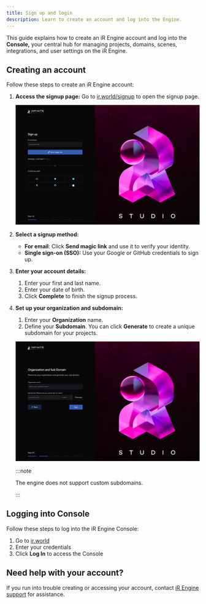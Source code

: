```yaml
---
title: Sign up and login
description: Learn to create an account and log into the Engine.
---
```


This guide explains how to create an iR Engine account and log into the **Console,** your central hub for managing projects, domains, scenes, integrations, and user settings on the iR Engine.

## Creating an account

Follow these steps to create an iR Engine account:

1. **Access the signup page:** Go to [ir.world/signup](https://ir.world/signup) to open the signup page.

    ![iR Engine signup page](../../../../assets/images/get-started/initial-setup/sign-up-and-login/ir-engine-signup-page.png)

2. **Select a signup method:**
    - **For email**: Click **Send magic link** and use it to verify your identity.
    - **Single sign-on (SSO):** Use your Google or GitHub credentials to sign up.
3. **Enter your account details:**
    1. Enter your first and last name.
    2. Enter your date of birth.
    3. Click **Complete** to finish the signup process.
4. **Set up your organization and subdomain:**
    1. Enter your **Organization** name.
    2. Define your **Subdomain**. You can click **Generate** to create a unique subdomain for your projects.

    ![Defining your Organization and Sub Domain](../../../../assets/images/get-started/initial-setup/sign-up-and-login/organization-subdomain-setup.png)

    :::note

    The engine does not support custom subdomains.

    :::

## Logging into Console

Follow these steps to log into the iR Engine Console:

1. Go to [ir.world](https://ir.world/)
2. Enter your credentials
3. Click **Log In** to access the Console

## Need help with your account?

If you run into trouble creating or accessing your account, contact [iR Engine support](https://help.theinfinitereality.com/hc/en-us) for assistance.
